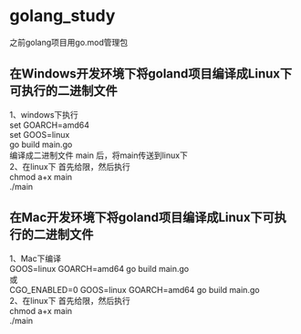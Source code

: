 # golang_study
 之前golang项目用go.mod管理包  </br>

## 在Windows开发环境下将goland项目编译成Linux下可执行的二进制文件
1、windows下执行     </br>
set GOARCH=amd64   </br>
set GOOS=linux        </br>
go build main.go      </br>
编译成二进制文件 main 后，将main传送到linux下   </br>
2、在linux下 首先给限，然后执行   </br>
chmod a+x main   </br>
./main   </br>

## 在Mac开发环境下将goland项目编译成Linux下可执行的二进制文件
1、Mac下编译   </br>
GOOS=linux GOARCH=amd64 go build main.go   </br>
或  </br>
CGO_ENABLED=0 GOOS=linux GOARCH=amd64 go build main.go  </br>
2、在linux下 首先给限，然后执行  </br>
chmod a+x main   </br>
./main  </br>
